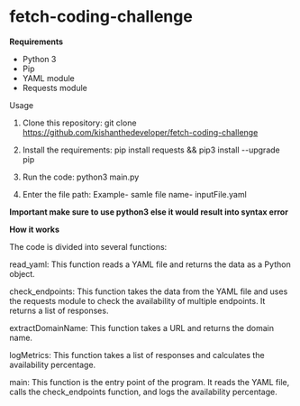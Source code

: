 # fetch-coding-challenge

**Requirements**

* Python 3
* Pip
* YAML module
* Requests module
  



Usage
1. Clone this repository:
git clone https://github.com/kishanthedeveloper/fetch-coding-challenge

2. Install the requirements:
pip install requests
&& pip3 install --upgrade pip  

4. Run the code:
python3 main.py

5. Enter the file path:
Example- samle file name- inputFile.yaml

**Important make sure to use python3 else it would result into syntax error**


**How it works**

The code is divided into several functions:

read_yaml: This function reads a YAML file and returns the data as a Python object.

check_endpoints: This function takes the data from the YAML file and uses the requests module to check the availability of multiple endpoints. It returns a list of responses.

extractDomainName: This function takes a URL and returns the domain name.

logMetrics: This function takes a list of responses and calculates the availability percentage.

main: This function is the entry point of the program. It reads the YAML file, calls the check_endpoints function, and logs the availability percentage.
